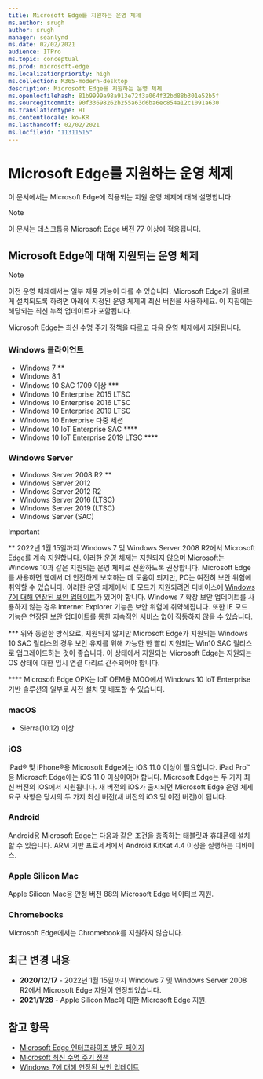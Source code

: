 ```yaml
---
title: Microsoft Edge를 지원하는 운영 체제
ms.author: srugh
author: srugh
manager: seanlynd
ms.date: 02/02/2021
audience: ITPro
ms.topic: conceptual
ms.prod: microsoft-edge
ms.localizationpriority: high
ms.collection: M365-modern-desktop
description: Microsoft Edge를 지원하는 운영 체제
ms.openlocfilehash: 81b9999a98a913e72f3a064f32bd88b301e52b5f
ms.sourcegitcommit: 90f33698262b255a63d6ba6ec854a12c1091a630
ms.translationtype: HT
ms.contentlocale: ko-KR
ms.lasthandoff: 02/02/2021
ms.locfileid: "11311515"
---
```

# Microsoft Edge를 지원하는 운영 체제

이 문서에서는 Microsoft Edge에 적용되는 지원 운영 체제에 대해 설명합니다.

> [!NOTE]
> 이 문서는 데스크톱용 Microsoft Edge 버전 77 이상에 적용됩니다.

## Microsoft Edge에 대해 지원되는 운영 체제

> [!NOTE]
> 이전 운영 체제에서는 일부 제품 기능이 다를 수 있습니다. Microsoft Edge가 올바르게 설치되도록 하려면 아래에 지정된 운영 체제의 최신 버전을 사용하세요. 이 지침에는 해당되는 최신 누적 업데이트가 포함됩니다.

Microsoft Edge는 최신 수명 주기 정책을 따르고 다음 운영 체제에서 지원됩니다.

### Windows 클라이언트

- Windows 7 **
- Windows 8.1
- Windows 10 SAC 1709 이상 ***
- Windows 10 Enterprise 2015 LTSC
- Windows 10 Enterprise 2016 LTSC
- Windows 10 Enterprise 2019 LTSC
- Windows 10 Enterprise 다중 세션
- Windows 10 IoT Enterprise SAC ****
- Windows 10 IoT Enterprise 2019 LTSC ****

### Windows Server

- Windows Server 2008 R2 **
- Windows Server 2012
- Windows Server 2012 R2
- Windows Server 2016 (LTSC)
- Windows Server 2019 (LTSC)
- Windows Server (SAC)

> [!IMPORTANT]
> ** 2022년 1월 15일까지 Windows 7 및 Windows Server 2008 R2에서 Microsoft Edge를 계속 지원합니다. 이러한 운영 체제는 지원되지 않으며 Microsoft는 Windows 10과 같은 지원되는 운영 체제로 전환하도록 권장합니다. Microsoft Edge를 사용하면 웹에서 더 안전하게 보호하는 데 도움이 되지만, PC는 여전히 보안 위험에 취약할 수 있습니다. 이러한 운영 체제에서 IE 모드가 지원되려면 디바이스에 [Windows 7에 대해 연장된 보안 업데이트](https://support.microsoft.com/help/4527878/faq-about-extended-security-updates-for-windows-7)가 있어야 합니다. Windows 7 확장 보안 업데이트를 사용하지 않는 경우 Internet Explorer 기능은 보안 위험에 취약해집니다. 또한 IE 모드 기능은 연장된 보안 업데이트를 통한 지속적인 서비스 없이 작동하지 않을 수 있습니다.  
>
> *** 위와 동일한 방식으로, 지원되지 않지만 Microsoft Edge가 지원되는 Windows 10 SAC 릴리스의 경우 보안 유지를 위해 가능한 한 빨리 지원되는 Win10 SAC 릴리스로 업그레이드하는 것이 좋습니다. 이 상태에서 지원되는 Microsoft Edge는 지원되는 OS 상태에 대한 임시 연결 다리로 간주되어야 합니다.
>
> **** Microsoft Edge OPK는 IoT OEM용 MOO에서 Windows 10 IoT Enterprise 기반 솔루션의 일부로 사전 설치 및 배포할 수 있습니다.

### macOS

- Sierra(10.12) 이상

### iOS

iPad&reg; 및 iPhone&reg;용 Microsoft Edge에는 iOS 11.0 이상이 필요합니다. iPad Pro&trade;용 Microsoft Edge에는 iOS 11.0 이상이어야 합니다. Microsoft Edge는 두 가지 최신 버전의 iOS에서 지원됩니다. 새 버전의 iOS가 출시되면 Microsoft Edge 운영 체제 요구 사항은 당시의 두 가지 최신 버전(새 버전의 iOS 및 이전 버전)이 됩니다.

### Android

Android용 Microsoft Edge는 다음과 같은 조건을 충족하는 태블릿과 휴대폰에 설치할 수 있습니다. ARM 기반 프로세서에서 Android KitKat 4.4 이상을 실행하는 디바이스.

### Apple Silicon Mac

Apple Silicon Mac용 안정 버전 88의 Microsoft Edge 네이티브 지원.

### Chromebooks

Microsoft Edge에서는 Chromebook를 지원하지 않습니다.

## 최근 변경 내용

- **2020/12/17** - 2022년 1월 15일까지 Windows 7 및 Windows Server 2008 R2에서 Microsoft Edge 지원이 연장되었습니다.
- **2021/1/28** - Apple Silicon Mac에 대한 Microsoft Edge 지원.

## 참고 항목

- [Microsoft Edge 엔터프라이즈 방문 페이지](https://aka.ms/EdgeEnterprise)
- [Microsoft 최신 수명 주기 정책](https://support.microsoft.com/help/30881/modern-lifecycle-policy)
- [Windows 7에 대해 연장된 보안 업데이트](https://support.microsoft.com/help/4527878/faq-about-extended-security-updates-for-windows-7)
